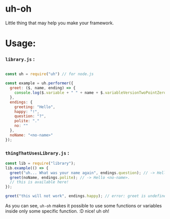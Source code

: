 # uh-oh

Little thing that may help you make your framework.

# Usage:

### `library.js` :
```js

const uh = require("uh") // for node.js

const example = uh.performer({
  greet: ($, name, ending) => {
    console.log($.variable + " " + name + $.variableVersionTwoPointZero)
  },
  endings: {
    greeting: "Hello",
    happy: "!",
    question: "?",
    polite: "."
    no: ""
  },
  noName: "<no-name>"
});
```

### `thingThatUsesLibrary.js` :
```js
const lib = require("library");
lib.example(() => {
  greet("uh... What was your name again", endings.question); // -> Hello uh... What was your name again?
  greet(noName, endings.polite); // -> Hello <no-name>.
  // this is available here!
});

greet("this will not work", endings.happy); // error: greet is undefined!
```

As you can see, `uh-oh` makes it possible to use some functions
or variables inside only some specific function. :D nice! uh oh!
